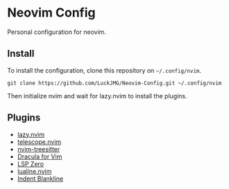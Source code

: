 # Neovim Config

Personal configuration for neovim.

## Install

To install the configuration, clone this repository on `~/.config/nvim`.

``` shell
git clone https://github.com/LuckJMG/Neovim-Config.git ~/.config/nvim
```

Then initialize nvim and wait for lazy.nvim to install the plugins.

## Plugins

- [lazy.nvim](https://github.com/folke/lazy.nvim)
- [telescope.nvim](https://github.com/nvim-telescope/telescope.nvim)
- [nvim-treesitter](https://github.com/nvim-treesitter/nvim-treesitter)
- [Dracula for Vim](https://github.com/dracula/vim)
- [LSP Zero](https://github.com/VonHeikemen/lsp-zero.nvim)
- [lualine.nvim](https://github.com/nvim-lualine/lualine.nvim)
- [Indent Blankline](https://github.com/lukas-reineke/indent-blankline.nvim)

